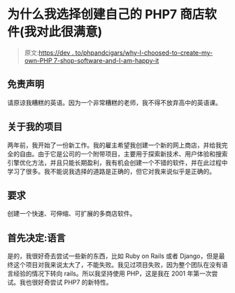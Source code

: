 # 为什么我选择创建自己的 PHP7 商店软件(我对此很满意)

> 原文:[https://dev . to/phpandcigars/why-I-choosed-to-create-my-own-PHP 7-shop-software-and-I-am-happy-it](https://dev.to/phpandcigars/why-i-choosed-to-create-my-own-php7-shop-software-and-i-am-happy-with-it)

## 免责声明

请原谅我糟糕的英语。因为一个非常糟糕的老师，我不得不放弃高中的英语课。

## 关于我的项目

两年前，我开始了一份新工作。我的雇主希望我创建一个新的网上商店，并给我完全的自由。由于它是公司的一个附带项目，主要用于探索新技术、用户体验和搜索引擎优化方法，并且只能长期盈利，我有机会创建一个不错的软件，并在此过程中学习了很多。我不能说我选择的道路是正确的，但它对我来说似乎是正确的。

## 要求

创建一个快速、可伸缩、可扩展的多商店软件。

## 首先决定:语言

是的，我很好奇去尝试一些新的东西，比如 Ruby on Rails 或者 Django，但是最终这个项目对我来说太大了，不能失败。我见过项目失败，因为整个团队在没有语言经验的情况下转向 rails。所以我坚持使用 PHP，这是我在 2001 年第一次尝试。我也很好奇尝试 PHP7 的新特性。

## 第二个决定:铺-软件，PHP-框架还是从头(差不多)开始？

目标是创建一个快速加载，很好地定制网上商店。我首先想到的是尝试 Magento。很多竞争对手都使用 Magento，那么我如何才能用同样的软件创造优势呢？最后，缓慢的速度是我可以获得积分的一个弱点。我试了其他一些，但也不满意。今天，我可能会决定尝试商店用品。但是当时的版本并不符合我的需求。

此外，我过去在框架方面的经验并不太好。可能我接触 Symfony 和 CakePHP 太早了。我想，我花了太多的时间来查找东西，当功能丢失时，我经常感到失望。

所以，我决定做一些愚蠢的事情，根据一次会议的谈话创建一个新的商店。我以前写过几个 MVC 框架。我上次写框架是为了我的学士论文。所以我决定去掉基本的 object、list 和 datatype 类，并在我的项目中使用它们。

上面提到的会议讨论是关于创建一个推式架构，而不是拉式架构，在拉式架构中，几乎所有东西都是静态的、缓存的内容。

## 在 App/Core 中拆分一切

因为我想重用代码，并偶尔重写代码来为特定商店定制代码，所以我决定通过 App 名称空间处理所有内容。所以我有很多空类，它们只是扩展了核心类。

一个有用的工具是“Kaderschule”(干部学校)。因为我和一位社会主义国家元首同姓，所以我觉得用这个词来双关并给阶级创造者起这样的名字很有趣。该脚本不仅为一个项目创建类，还可以为所有项目创建类，我只用一个命令就可以完成。

## 模板引擎与渲染器

因为我想做这些天人们使用的所有花哨的东西，所以我认为尝试一个模板引擎是个好主意。不幸的是，覆盖部分的可能性似乎不是很优雅。我很快会详细解释这一点。

所以我做了些调查。我甚至去了大学图书馆。所有以网络开发为主题的书(比如 7、8 本书)都提出了同样的建议:使用模板引擎。

最后，我想到了鲍伯·马丁叔叔用干净代码写的清单。他使用了几个渲染器类来替换输出。这也意味着我不得不写更多的代码，我对我浏览渲染器的方式以及如何覆盖和扩展渲染器类感到满意。

考虑以下清单:

```
public function Render() {
    return
        $this->RenderProductName()
        . $this->RenderProductImage()
        . $this->RenderPrice()
        . $this->RenderAddToShoppingCartButton()
        ...
    ;
} 
```

记住，我想为几个商店创建一个代码库。上述函数可以在核心类的 ProductRenderer 中。想象一下，对于 n 家商店中的一家，我想要呈现价格和添加到购物车按钮之间的用户评论(也称为星号)的简短摘要。

我可以简单地将代码改为

```
...
        . $this->RenderPrice()
        . $this->RenderRatingssummary() // New function was inserted here
        . $this->RenderAddToShoppingCartButton()
...

    protected function RenderRatingssummary() {
        return '';
    } 
```

然后，我可以在扩展核心类的 App 命名空间中的相应类中实现该函数。使用模板引擎，我将不得不复制/粘贴这一部分。即使在商店软件中，你不应该接触核心类，我也必须复制/粘贴代码。这是我真正需要避免的事情。

所以我对这个解决方案非常满意。也许将来我仍然会使用模板引擎来创建一些静态的特定领域的内容，但是现在这种情况还没有出现。我真羡慕 HAML 的可读性。

## 触发页面预渲染。

如上所述，我想创建一个超级快速的网站。因此，每个产品、品牌、分类页面等都被预先渲染并缓存在 memcache 存储中。memcache-entries 包含由用户特定内容(如购物车计数器或登录图标)替换的 HTML。替换之后，HTML 就可以被回显了。

每次产品发生变化，相应的页面都必须重新呈现。这是通过创建触发器来实现的，触发器只是将对象 id 和对象类型插入到渲染 fifo 中。

守护进程定期检查渲染 fifo 中是否有数据，然后开始渲染页面并将渲染器的输出存储在缓存中。这实际上并没有看起来那么复杂，但仍然会产生一些心理摩擦，所以我请了一位老同学来帮助我。最后，清理一些代码帮助我创造了创建一个快速网上商店的主要技巧。

## 结论

我不是说，停止使用那个框架或那个商店软件。我只能说，对我和我的需求来说，这是赖特的决定。如果你也想试试:我不是天才。我确信如果你有预算(我认为这是大多数公司最大的问题)来写一个自己的商店软件，你也可以做到。

我希望这篇文章有助于鼓励人们不要害怕创建类似的东西，并让人们明白软件不是魔术。这只是一小时又一小时的编码。